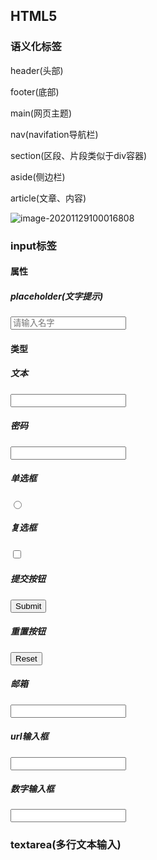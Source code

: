 ## HTML5

### 语义化标签

header(头部)

footer(底部)

main(网页主题)

nav(navifation导航栏)

section(区段、片段类似于div容器)

aside(侧边栏)

article(文章、内容)

![image-20201129100016808](C:\Users\d1063\AppData\Roaming\Typora\typora-user-images\image-20201129100016808.png)



### input标签

#### 属性

##### placeholder(文字提示)

<input type='text' placeholder='请输入名字'>

#### 类型

##### 文本

<input type="text">

##### 密码

<input type="password">

##### 单选框

<input type="radio">

##### 复选框

<input type="checkbox">

##### 提交按钮

<input type="submit">

##### 重置按钮

<input type="reset">

##### 邮箱

<input type="email">

##### url输入框

<input type="url">

##### 数字输入框

<input type="number">

### textarea(多行文本输入)